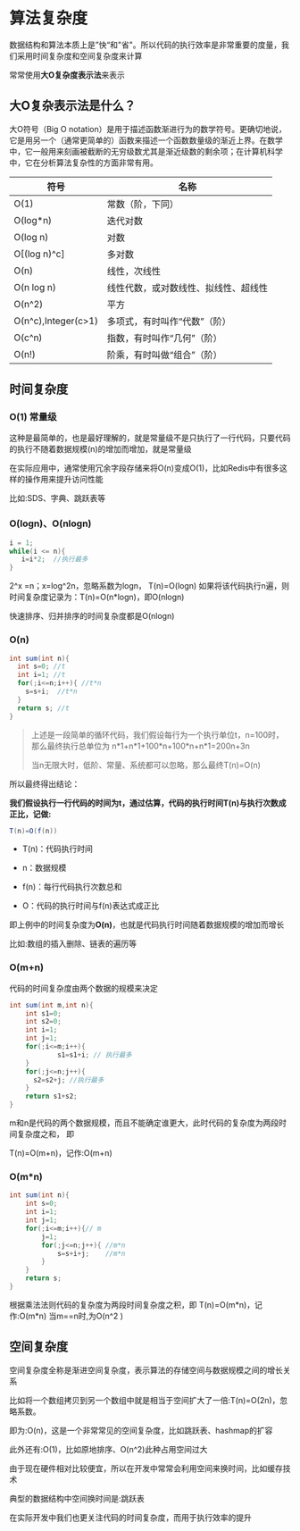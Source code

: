 # 算法复杂度

数据结构和算法本质上是”快“和"省"。所以代码的执行效率是非常重要的度量，我们采用时间复杂度和空间复杂度来计算

常常使用**大O复杂度表示法**来表示

## 大O复杂表示法是什么？

大O符号（Big O notation）是用于描述函数渐进行为的数学符号。更确切地说，它是用另一个（通常更简单的）函数来描述一个函数数量级的渐近上界。在数学中，它一般用来刻画被截断的无穷级数尤其是渐近级数的剩余项；在计算机科学中，它在分析算法复杂性的方面非常有用。

| 符号                | 名称                                 |
| ------------------- | ------------------------------------ |
| O(1)                | 常数（阶，下同）                     |
| O(log*n)            | 迭代对数                             |
| O(log n)            | 对数                                 |
| O[(log n)^c]        | 多对数                               |
| O(n)                | 线性，次线性                         |
| O(n log n)          | 线性代数，或对数线性、拟线性、超线性 |
| O(n^2)              | 平方                                 |
| O(n^c),Integer(c>1) | 多项式，有时叫作“代数”（阶）         |
| O(c^n)              | 指数，有时叫作“几何”（阶）           |
| O(n!)               | 阶乘，有时叫做“组合”（阶）           |

## 时间复杂度

### O(1) 常量级

这种是最简单的，也是最好理解的，就是常量级不是只执行了一行代码，只要代码的执行不随着数据规模(n)的增加而增加，就是常量级

在实际应用中，通常使用冗余字段存储来将O(n)变成O(1)，比如Redis中有很多这样的操作用来提升访问性能

比如:SDS、字典、跳跃表等

### O(logn)、O(nlogn)

```java
i = 1;
while(i <= n){
   i=i*2;  //执行最多 
}
```

2^x =n；x=log^2n，忽略系数为logn， T(n)=O(logn) 如果将该代码执行n遍，则时间复杂度记录为：T(n)=O(n*logn)，即O(nlogn) 

快速排序、归并排序的时间复杂度都是O(nlogn)

### O(n)

```java
int sum(int n){
  int s=0; //t
  int i=1; //t
  for(;i<=n;i++){ //t*n
    s=s+i;  //t*n
  }
  return s; //t
}
```

> 上述是一段简单的循环代码，我们假设每行为一个执行单位t，n=100时，那么最终执行总单位为 n\*1+n\*1+100\*n+100\*n+n*1=200n+3n
>
> 当n无限大时，低阶、常量、系统都可以忽略，那么最终T(n)=O(n)

所以最终得出结论：

**我们假设执行一行代码的时间为t，通过估算，代码的执行时间T(n)与执行次数成正比，记做:**

```java
T(n)=O(f(n))
```

* T(n)：代码执行时间

* n：数据规模
* f(n)：每行代码执行次数总和
* O：代码的执行时间与f(n)表达式成正比

即上例中的时间复杂度为**O(n)**，也就是代码执行时间随着数据规模的增加而增长

比如:数组的插入删除、链表的遍历等

### O(m+n)

代码的时间复杂度由两个数据的规模来决定

```java
int sum(int m,int n){
    int s1=0;
    int s2=0;
    int i=1;
    int j=1;
    for(;i<=m;i++){
			s1=s1+i; // 执行最多 
    }
    for(;j<=n;j++){ 
      s2=s2+j; //执行最多
    }
    return s1+s2;
}
```

m和n是代码的两个数据规模，而且不能确定谁更大，此时代码的复杂度为两段时间复杂度之和， 即

T(n)=O(m+n)，记作:O(m+n)

### **O(m\*n)**

```java
int sum(int n){
    int s=0;
    int i=1;
    int j=1;
    for(;i<=m;i++){// m
        j=1;
        for(;j<=n;j++){ //m*n
            s=s+i+j;    //m*n
        }
	}
	return s; 
}
```

根据乘法法则代码的复杂度为两段时间复杂度之积，即 T(n)=O(m\*n)，记作:O(m\*n)
 当m==n时,为O(n^2 )

## 空间复杂度

空间复杂度全称是渐进空间复杂度，表示算法的存储空间与数据规模之间的增长关系

比如将一个数组拷贝到另一个数组中就是相当于空间扩大了一倍:T(n)=O(2n)，忽略系数。

即为:O(n)，这是一个非常常见的空间复杂度，比如跳跃表、hashmap的扩容 

此外还有:O(1)，比如原地排序、O(n^2)此种占用空间过大

由于现在硬件相对比较便宜，所以在开发中常常会利用空间来换时间，比如缓存技术

典型的数据结构中空间换时间是:跳跃表 

在实际开发中我们也更关注代码的时间复杂度，而用于执行效率的提升
